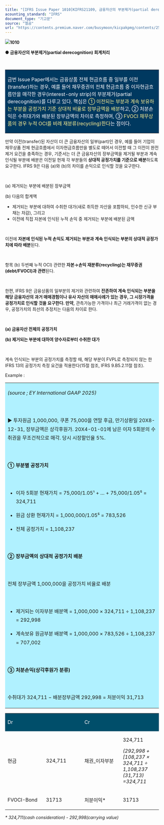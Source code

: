 ```yaml
---
title: "[IFRS Issue Paper 1010]KIFRS21109, 금융자산의 부분제거(partial derecognition) 회계처리"
acounting_standard: "IFRS"
document_type: "기고문"
source: "엘곰"
url: "https://contents.premium.naver.com/busymoon/kicpakpmg/contents/250809175637829ed"
---
```

![](https://n2.news.naver.com/l.gif?type=content)**1010**

**● 금융자산의 부분제거(partial derecognition) 회계처리**

**​**

<table style=""><tbody><tr><td colspan="3" rowspan="1" style="width: 99.99%; height: 129.0px;  background-color: #003960;"><div><p style=""><span style="color:#ffffff;">금번 Issue Paper에서는 금융상품 전체 현금흐름 중 일부를 이전(transfer)하는 경우, 예를 들어 채무증권의 전체 현금흐름 중 이자현금흐름만을 매각한 경우(interest-only strip)의 부분제거(partial derecognition)를 다루고 있다. 핵심은 </span><span style="color:#fff593;">① 이전되는 부분과 계속 보유하는 부분을 공정가치 기준 상대적 비율로 장부금액을 배분</span><span style="color:#ffffff;">하고, ② 처분손익은 수취대가와 배분된 장부금액의 차이로 측정하며, ③ </span><span style="color:#fff593;">FVOCI 채무상품의 경우 누적 OCI를 비례 재분류(recycling)한다</span><span style="color:#ffffff;">는 점이다.</span></p></div></td></tr></tbody></table>

만약 이전(transfer)된 자산이 더 큰 금융자산의 일부(part)인 경우, 예를 들어 기업이 채무상품 전체 현금흐름에서 이자현금흐름만을 별도로 떼어서 이전할 때 그 이전이 완전 제거 요건을 충족하는 경우, 기준서는 더 큰 금융자산의 장부금액을 제거될 부분과 계속 인식될 부분에 배분은 이전일 현재 각 부분들의 **상대적 공정가치를 기준으로 배분**하도록 요구한다. IFRS 9은 다음 (a)와 (b)의 차이를 손익으로 인식할 것을 요구한다.

​

(a) 제거되는 부분에 배분된 장부금액

(b) 다음의 합계액

- 제거되는 부분에 대하여 수취한 대가(새로 취득한 자산을 포함하되, 인수한 신규 부채는 차감), 그리고
- 이전에 직접 자본에 인식된 누적 손익 중 제거되는 부분에 배분된 금액

​

이전에 **자본에 인식된 누적 손익도 제거되는 부분과 계속 인식되는 부분의 상대적 공정가치에 따라 배분**된다.

​

항목 (b) 두번째 누적 OCI) 관련한 **자본→손익 재분류(recycling)는 채무증권(debt/FVOCI)과 관련**된다.

​

한편, IFRS 9은 금융상품의 일부분의 제거와 관련하여 **잔존하여 계속 인식되는 부분을 해당 금융자산의 과거 매매경험이나 유사 자산의 매매사례가 있는 경우, 그 시장가격을 공정가치로 인식할 것을 요구한다. 만약,** 관측가능한 가격이나 최근 거래가격이 없는 경우, 공정가치의 최선의 추정치는 다음의 차이로 한다.

​

**(a) 금융자산 전체의 공정가치**

**(b) 제거되는 부분에 대하여 양수자로부터 수취한 대가**

​

계속 인식되는 부분의 공정가치를 측정할 때, 해당 부분이 FVPL로 측정되지 않는 한 IFRS 13의 공정가치 측정 요건을 적용한다(15절 참조, IFRS 9.B5.2.11절 참조).

Example :

<table style=""><tbody><tr><td colspan="3" rowspan="1" style="width: 99.99%; height: 129.0px;  background-color: #b0f1ff;"><div><p style="line-height:1.8;"><span style=""><i>(source ; EY International GAAP 2025)</i></span></p><p style="line-height:1.8;"><span style="">​</span></p><p style="line-height:1.8;"><span style="">▶ 투자원금 1,000,000, 쿠폰 75,000을 연말 후급, 만기상환일 20X8-12-31, 장부금액은 상각후원가. 20X4-01-01에 남은 이자 5회분의 수취권을 무조건적으로 매각. 당시 시장할인율 5%.</span></p><p style="line-height:1.8;"><span style="">​</span></p><p style="line-height:1.8;"><span style=""><b>① 부분별 공정가치</b></span></p><p style="line-height:1.8;"><span style="">​</span></p><ul><li><p style="line-height:1.8;"><span style="">이자 5회분 현재가치 = 75,000/1.05¹ + … + 75,000/1.05⁵ = 324,711</span></p></li><li><p style="line-height:1.8;"><span style="">원금 상환 현재가치 = 1,000,000/1.05⁵ = 783,526</span></p></li><li><p style="line-height:1.8;"><span style="">전체 공정가치 = 1,108,237</span></p></li></ul><p style="line-height:1.8;"><span style="">​</span></p><p style="line-height:1.8;"><span style=""><b>② 장부금액의 상대적 공정가치 배분</b></span></p><p style="line-height:1.8;"><span style="">​</span></p><p style="line-height:1.8;"><span style="">전체 장부금액 1,000,000을 공정가치 비율로 배분</span></p><p style="line-height:1.8;"><span style="">​</span></p><ul><li><p style="line-height:1.8;"><span style="">제거되는 이자부분 배분액 = 1,000,000 × 324,711 ÷ 1,108,237 = 292,998</span></p></li><li><p style="line-height:1.8;"><span style="">계속보유 원금부분 배분액 = 1,000,000 × 783,526 ÷ 1,108,237 = 707,002</span></p></li></ul><p style="line-height:1.8;"><span style="">​</span></p><p style="line-height:1.8;"><span style=""><b>③ 처분손익(상각후원가 분류)</b></span></p><p style="line-height:1.8;"><span style="">​</span></p><p style="line-height:1.8;"><span style="">수취대가 324,711 − 배분장부금액 292,998 = 처분이익 31,713</span></p></div></td></tr></tbody></table>

<table style=""><tbody><tr><td colspan="2" rowspan="1" style="width: 50.0%; height: 43.0px;  background-color: #004e6a;"><div><p style=""><span style="color:#ffffff;">Dr</span></p></div></td><td colspan="2" rowspan="1" style="width: 50.0%; height: 43.0px;  background-color: #004e6a;"><div><p style=""><span style="color:#ffffff;">Cr</span></p></div></td></tr><tr><td colspan="1" rowspan="1" style="width: 25.0%; height: 43.0px;  "><div><p style=""><span style="">현금</span></p></div></td><td colspan="1" rowspan="1" style="width: 25.0%; height: 43.0px;  "><div><p style=""><span style="">324,711</span></p></div></td><td colspan="1" rowspan="1" style="width: 25.0%; height: 43.0px;  "><div><p style=""><span style="">채권_이자부분</span></p></div></td><td colspan="1" rowspan="1" style="width: 25.0%; height: 43.0px;  "><div><p style=""><span style="">324,711</span></p></div><div><p style=""><span style=""><i>(292,998 + [108,237 × 324,711 ÷ 1,108,237 (31,713) =324,711</i></span></p></div></td></tr><tr><td colspan="1" rowspan="1" style="width: 25.0%; height: 43.0px;  "><div><p style=""><span style="">FVOCI-Bond</span></p></div></td><td colspan="1" rowspan="1" style="width: 25.0%; height: 43.0px;  "><div><p style=""><span style="">31713</span></p></div></td><td colspan="1" rowspan="1" style="width: 25.0%; height: 43.0px;  "><div><p style=""><span style="">처분이익*</span></p></div></td><td colspan="1" rowspan="1" style="width: 25.0%; height: 43.0px;  "><div><p style=""><span style="">31713</span></p></div></td></tr></tbody></table>

*\* 324,711(cash consideration) - 292,998(carrying value)*

*​*

​